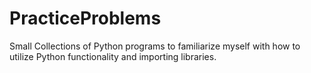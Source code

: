 # PracticeProblems
Small Collections of Python programs to familiarize myself with how to utilize Python functionality and importing libraries.
